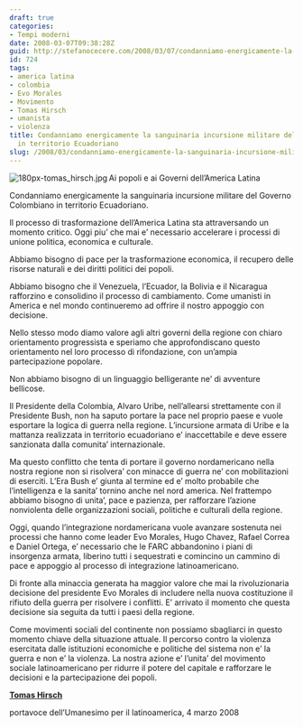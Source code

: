 ```yaml
---
draft: true
categories:
- Tempi moderni
date: 2008-03-07T09:38:28Z
guid: http://stefanocecere.com/2008/03/07/condanniamo-energicamente-la-sanguinaria-incursione-militare-del-governo-colombiano-in-territorio-ecuadoriano/
id: 724
tags:
- america latina
- colombia
- Evo Morales
- Movimento
- Tomas Hirsch
- umanista
- violenza
title: Condanniamo energicamente la sanguinaria incursione militare del Governo Colombiano
  in territorio Ecuadoriano
slug: /2008/03/condanniamo-energicamente-la-sanguinaria-incursione-militare-del-governo-colombiano-in-territorio-ecuadoriano/
---
```


<img src='http://stefanocecere.com/wp-content/uploads/sites/3/2008/03/180px-tomas_hirsch.jpg' alt='180px-tomas_hirsch.jpg' align="left" />Ai popoli e ai Governi dell’America Latina

Condanniamo energicamente la sanguinaria incursione militare del Governo Colombiano in territorio Ecuadoriano.

Il processo di trasformazione dell’America Latina sta attraversando un momento critico. Oggi piu’ che mai e’ necessario accelerare i processi di unione politica, economica e culturale.

Abbiamo bisogno di pace per la trasformazione economica, il recupero delle risorse naturali e dei diritti politici dei popoli.
  
Abbiamo bisogno che il Venezuela, l’Ecuador, la Bolivia e il Nicaragua rafforzino e consolidino il processo di cambiamento. Come umanisti in America e nel mondo continueremo ad offrire il nostro appoggio con decisione.

Nello stesso modo diamo valore agli altri governi della regione con chiaro orientamento progressista e speriamo che approfondiscano questo orientamento nel loro processo di rifondazione, con un’ampia partecipazione popolare.
  
Non abbiamo bisogno di un linguaggio belligerante ne’ di avventure bellicose.

Il Presidente della Colombia, Alvaro Uribe, nell’allearsi strettamente con il Presidente Bush, non ha saputo portare la pace nel proprio paese e vuole esportare la logica di guerra nella regione. L’incursione armata di Uribe e la mattanza realizzata in territorio ecuadoriano e’ inaccettabile e deve essere sanzionata dalla comunita’ internazionale.

Ma questo conflitto che tenta di portare il governo nordamericano nella nostra regione non si risolvera’ con minacce di guerra ne’ con mobilitazioni di eserciti. L’Era Bush e’ giunta al termine ed e’ molto probabile che l’intelligenza e la sanita’ tornino anche nel nord america. Nel frattempo abbiamo bisogno di unita’, pace e pazienza, per rafforzare l’azione nonviolenta delle organizzazioni sociali, politiche e culturali della regione.

Oggi, quando l’integrazione nordamericana vuole avanzare sostenuta nei processi che hanno come leader Evo Morales, Hugo Chavez, Rafael Correa e Daniel Ortega, e’ necessario che le FARC abbandonino i piani di insorgenza armata, liberino tutti i sequestrati e comincino un cammino di pace e appoggio al processo di integrazione latinoamericano.
  
Di fronte alla minaccia generata ha maggior valore che mai la rivoluzionaria decisione del presidente Evo Morales di includere nella nuova costituzione il rifiuto della guerra per risolvere i conflitti. E’ arrivato il momento che questa decisione sia seguita da tutti i paesi della regione.

Come movimenti sociali del continente non possiamo sbagliarci in questo momento chiave della situazione attuale. Il percorso contro la violenza esercitata dalle istituzioni economiche e politiche del sistema non e’ la guerra e non e’ la violenza. La nostra azione e’ l’unita’ del movimento sociale latinoamericano per ridurre il potere del capitale e rafforzare le decisioni e la partecipazione dei popoli.

**[Tomas Hirsch](http://www.tomashirsch.org)**
  
portavoce dell’Umanesimo per il latinoamerica, 4 marzo 2008